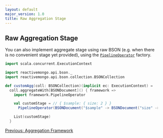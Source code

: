 ```yaml
---
layout: default
major_version: 1.0
title: Raw Aggregation Stage
---
```


## Raw Aggregation Stage

You can also implement aggregate stage using raw BSON (e.g. when there is no convenient stage yet provided), using the [`PipelineOperator`](https://javadoc.io/doc/org.reactivemongo/reactivemongo_{{site._1_0_scala_major}}/{{site._1_0_latest_minor}}/reactivemongo/api/collections/GenericCollection.html#PipelineOperator=AggregationOps.this.AggregationFramework.PipelineOperator) factory.

```scala
import scala.concurrent.ExecutionContext

import reactivemongo.api.bson._
import reactivemongo.api.bson.collection.BSONCollection

def customAgg(coll: BSONCollection)(implicit ec: ExecutionContext) =
  coll.aggregateWith[BSONDocument]() { framework =>
    import framework.PipelineOperator

    val customStage = // { $sample: { size: 2 } }
      PipelineOperator(BSONDocument("$sample" -> BSONDocument("size" -> 2)))

    List(customStage)
  }
```

[Previous: Aggregation Framework](./aggregation.html)
